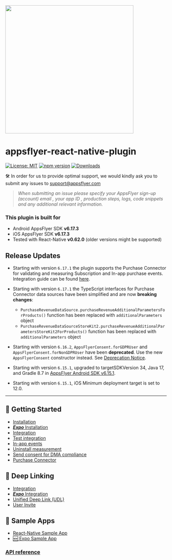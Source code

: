 <img src="https://massets.appsflyer.com/wp-content/uploads/2018/06/20092440/static-ziv_1TP.png"  width="400" >

# appsflyer-react-native-plugin

[![License: MIT](https://img.shields.io/badge/License-MIT-blue.svg)](https://opensource.org/licenses/MIT)
[![npm version](https://badge.fury.io/js/react-native-appsflyer.svg)](https://badge.fury.io/js/react-native-appsflyer)
[![Downloads](https://img.shields.io/npm/dm/react-native-appsflyer.svg)](https://www.npmjs.com/package/react-native-appsflyer)

🛠 In order for us to provide optimal support, we would kindly ask you to submit any issues to support@appsflyer.com

> _When submitting an issue please specify your AppsFlyer sign-up (account) email , your app ID , production steps, logs, code snippets and any additional relevant information._

### <a id="plugin-build-for"> This plugin is built for

- Android AppsFlyer SDK **v6.17.3**
- iOS AppsFlyer SDK **v6.17.3**
- Tested with React-Native **v0.62.0** (older versions might be supported)

## <a id="release-updates"> Release Updates

- Starting with version `6.17.1` the plugin supports the Purchase Connector for validating and measuring Subscription and In-app purchase events. Integration guide can be found [here](https://github.com/AppsFlyerSDK/appsflyer-react-native-plugin/blob/master/Docs/RN_PurchaseConnector.md).

- Starting with version `6.17.1` the TypeScript interfaces for Purchase Connector data sources have been simplified and are now **breaking changes**:
    - `PurchaseRevenueDataSource.purchaseRevenueAdditionalParametersForProducts()` function has been replaced with `additionalParameters` object
    - `PurchaseRevenueDataSourceStoreKit2.purchaseRevenueAdditionalParametersStoreKit2ForProducts()` function has been replaced with `additionalParameters` object

- Starting with version `6.16.2`, `AppsFlyerConsent.forGDPRUser` and `AppsFlyerConsent.forNonGDPRUser` have been **deprecated**. Use the new `AppsFlyerConsent` constructor instead. See [Deprecation Notice](/Docs/RN_CMP.md#deprecation-notice).

- Starting with version `6.15.1`, upgraded to targetSDKVersion 34, Java 17, and Gradle 8.7 in [AppsFlyer Android SDK v6.15.1](https://support.appsflyer.com/hc/en-us/articles/115001256006-AppsFlyer-Android-SDK-release-notes).

- Starting with version `6.15.1`, iOS Minimum deployment target is set to 12.0.

---

## 🚀 Getting Started

- [Installation](/Docs/RN_Installation.md)
- [**_Expo_** Installation](/Docs/RN_ExpoInstallation.md)
- [Integration](/Docs/RN_Integration.md)
- [Test integration](/Docs/RN_Testing.md)
- [In-app events](/Docs/RN_InAppEvents.md)
- [Uninstall measurement](/Docs/RN_UninstallMeasurement.md)
- [Send consent for DMA compliance](/Docs/RN_CMP.md)
- [Purchase Connector](/Docs/RN_PurchaseConnector.md)
##  🔗 Deep Linking
- [Integration](/Docs/RN_DeepLinkIntegrate.md)
- [**_Expo_** Integration](/Docs/RN_ExpoDeepLinkIntegration.md)
- [Unified Deep Link (UDL)](/Docs/RN_UnifiedDeepLink.md)
- [User Invite](/Docs/RN_UserInvite.md)

## 🧪 Sample Apps

- [React-Native Sample App](/demos/appsflyer-react-native-app)
- [🆕 Expo Sample App](https://github.com/AppsFlyerSDK/appsflyer-expo-sample-app)

### [API reference](/Docs/RN_API.md)
